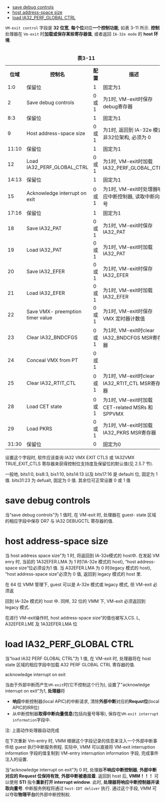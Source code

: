 
<!-- @import "[TOC]" {cmd="toc" depthFrom=1 depthTo=6 orderedList=false} -->

<!-- code_chunk_output -->

- [save debug controls](#save-debug-controls)
- [host address-space size](#host-address-space-size)
- [load IA32_PERF_GLOBAL CTRL](#load-ia32_perf_global-ctrl)

<!-- /code_chunk_output -->

`VM-exit control` 字段是 **32 位宽**, **每个位**对应**一个控制功能**, 如表 3-11 所示. **控制**处理器在 `Vm-exit` 时**加载或保存某些寄存器值**, 或者返回 `IA-32e mode` 的 **host 环境**. 

<table>
  <caption><br><b>表3-11</b></br></caption>
  <tr>
    <th>位域</th>
    <th>控制名</th>
    <th>配置</th>
    <th>描述</th>
  </tr>
  <tr>
    <td>1:0</td>
    <td>保留位</td>
    <td>1</td>
    <td>固定为1</td>
  </tr>
  <tr>
    <td>2</td>
    <td>Save debug controls</td>
    <td>0或1</td>
    <td>为1时, VM-exit时保存debug寄存器</td>
  </tr>
  <tr>
    <td>8:3</td>
    <td>保留位</td>
    <td>1</td>
    <td>固定为1</td>
  </tr>
  <tr>
    <td>9</td>
    <td>Host address-space size</td>
    <td>0或1</td>
    <td>
    为1时, 返回到 IA-32e 模式 <br>
    非32位架构, 必须为 0 
    </td>
  </tr>
  <tr>
    <td>11:10</td>
    <td>保留位</td>
    <td>1</td>
    <td>固定为1</td>
  </tr>
  <tr>
    <td>12</td>
    <td>Load IA32_PERF_GLOBAL_CTRL</td>
    <td>0或1</td>
    <td>
    为1时, VM-exit时加载 IA32_PERF_GLOBAL_CTRL
    </td>
  </tr>
  <tr>
    <td>14:13</td>
    <td>保留位</td>
    <td>1</td>
    <td>固定为1</td>
  </tr>
  <tr>
    <td>15</td>
    <td>Acknowledge interrupt on exit</td>
    <td>0或1</td>
    <td>为1时, VM-exit时处理器响应中断控制器, 读取中断向量号</td>
  </tr>
  <tr>
    <td>17:16</td>
    <td>保留位</td>
    <td>1</td>
    <td>固定为1</td>
  </tr>
  <tr>
    <td>18</td>
    <td>Save IA32_PAT</td>
    <td>0或1</td>
    <td>为1时, VM-exit时保存IA32_PAT</td>
  </tr>
  <tr>
    <td>19</td>
    <td>Load IA32_PAT</td>
    <td>0或1</td>
    <td>为1时, VM-exit时加载IA32_PAT</td>
  </tr>
  <tr>
    <td>20</td>
    <td>Save IA32_EFER</td>
    <td>0或1</td>
    <td>为1时, VM-exit时保存IA32_EFER</td>
  </tr>
  <tr>
    <td>21</td>
    <td>Load IA32_EFER</td>
    <td>0或1</td>
    <td>为1时, VM-exit时加载IA32_EFER</td>
  </tr>
  <tr>
    <td>22</td>
    <td>Save VMX- preemption timer value</td>
    <td>0或1</td>
    <td>为1时, VM-exit时保存 VMX 定时器计数值</td>
  </tr>
  <tr>
    <td>23</td>
    <td>Clear IA32_BNDCFGS</td>
    <td>0或1</td>
    <td>为1时, VM-exit时clear IA32_BNDCFGS MSR寄存器</td>
  </tr>
  <tr>
    <td>24</td>
    <td>Conceal VMX from PT</td>
    <td>0或1</td>
    <td></td>
  </tr>
  <tr>
    <td>25</td>
    <td>Clear IA32_RTIT_CTL</td>
    <td>0或1</td>
    <td>为1时, VM-exit时clear IA32_RTIT_CTL MSR寄存器</td>
  </tr>
  <tr>
    <td>28</td>
    <td>Load CET state</td>
    <td>0或1</td>
    <td>为1时, VM-exit时加载 CET-related MSRs 和 SPPVMX</td>
  </tr>
  <tr>
    <td>29</td>
    <td>Load PKRS</td>
    <td>0或1</td>
    <td>为1时, VM-exit时加载IA32_PKRS MSR寄存器</td>
  </tr>
  <tr>
    <td>31:30</td>
    <td>保留位</td>
    <td>0</td>
    <td>固定为0</td>
  </tr>
</table>

设置这个字段时, 软件应该查询 IA32 VMX EXIT CTLS 或 1A32VMX TRUE_EXIT_CTLS 寄存器来获得控制位支持度及保留位的默认值(见 2.5.7 节). 

一般地, bits1:0, bis8:3, bis1:10, bits14:13 以及 bits17:16 是 defaulti 位, 固定为 1 值. bits31:23 为 defualt, 固定为 0 值. 其余位可正常设置 0 或 1 值

# save debug controls

当“save debug controls”为 1 值时, 在 VM-exit 时, 处理器在 guest- state 区域的相应字段中保存 DR7 与 IA32 DEBUGCTL 寄存器的值. 

# host address-space size

当 host address space size”为 1 时,  将返回到 IA-32e模式的 host中. 在发起 VM enry 时, 当前的 1A32EFER.LMA 为 1 时(1A-32e 模式的 host), “host address-space size”位必须设为1 值. 当 A32EFER.LMA 为 0 时(legacy 模式的 host), “host  address-space size”必须为 0 值, 返回到 legacy 模式的 host 里. 

在 64 位 VMM 管理下, guest 可以是 A-32e 模式或 legacy 模式, 但 VM-exit 必须返

回到 IA-32e 模式的 host 中. 同样, 32 位的 VMM 下, VM-exit 必须返回到 legacy 模式. 

在进行 VM-exit操作时, host address-space size”的值也被写入CS. L, A32EFER.LME 及 1A32EFER.LMA 位

# load IA32_PERF_GLOBAL CTRL

当“load IA32 PERF GLOBAL CTRL”为 1 值, 在 VM-exit 时, 处理器将在 host  state 区域的相应字段中加载 A32 PERF GLOBAL CTRL 寄存器的值. 

acknowledge interrupt on exit

当由于外部中断而产生`VM-exit`时(它不控制这个行为), 设置了"acknowledge interrupt on exit"为1, **处理器**将

* **响应**中断控制器(local APIC)的中断请求, 清除**外部中断**对应的**Requst位**(local APIC的IRR位) 
* 从中断控制器**取得中断向量信息**(包括向量号等等), 保存在`VM-exit interrupt information`字段中. 

注: 上面动作处理器自动完成

在下次重新 Vm-entry 时, VMM 根据这个字段记录的信息来注入一个外部中断事件给 guest 执行中断服务例程. 实际中, VMM 可以直接将 VM-exit interruption information 字段的值复制到 VM-entry interruption information 字段, 完成事件注入的设置. 

当“acknowledge interrupt on exit”为 0 时, 处理器**不响应中断控制器**, **外部中断对应的 Request 位保持有效**, **外部中断被悬挂着**. 返回到 host 后, **VMM！！！** 可以使用 **STI** 指令**重新打开 interrupt window**. 此时, **处理器将响应中断控制器并读取向量号**. 中断服务例程将通过 `host-IDT deliver` 执行. 通过这个手段, VMM 可以夺取**物理平台**的外部中断控制权. 

